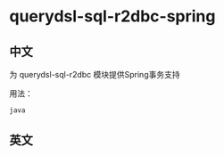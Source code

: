 # querydsl-sql-r2dbc-spring



## 中文

为 querydsl-sql-r2dbc 模块提供Spring事务支持

用法：

```java
java
```







## 英文



